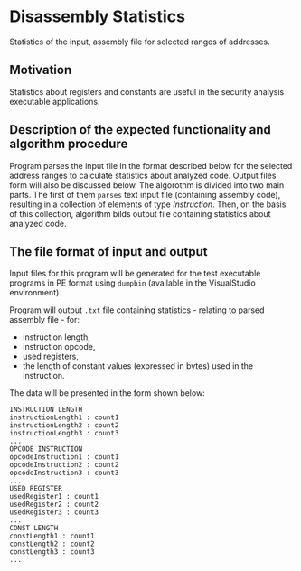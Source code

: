 Disassembly Statistics
======================

Statistics of the input, assembly file for selected ranges of addresses.

Motivation
----------
Statistics about registers and constants are useful in the security analysis executable applications.

Description of the expected functionality and algorithm procedure
-------------------

Program parses the input file in the format described below for the selected address ranges to calculate statistics about analyzed code. Output files form will also be discussed below.
The algorothm is divided into two main parts. The first of them `parses` text input file (containing assembly code), resulting in a collection of elements of type *Instruction*. Then, on the basis of this collection, algorithm bilds output file containing statistics about analyzed code.

The file format of input and output
-----------------------------------

Input files for this program will be generated for the test executable programs in PE format using `dumpbin` (available in the VisualStudio environment).

Program will output `.txt` file containing statistics - relating to parsed assembly file - for:
* instruction length,
* instruction opcode,
* used registers,
* the length of constant values ​​(expressed in bytes) used in the instruction.

The data will be presented in the form shown below:

    INSTRUCTION LENGTH
    instructionLength1 : count1
    instructionLength2 : count2
    instructionLength3 : count3
    ...
    OPCODE INSTRUCTION
    opcodeInstruction1 : count1
    opcodeInstruction2 : count2
    opcodeInstruction3 : count3
    ...
    USED REGISTER
    usedRegister1 : count1
    usedRegister2 : count2
    usedRegister3 : count3
    ...
    CONST LENGTH
    constLength1 : count1
    constLength2 : count2
    constLength3 : count3
    ...
